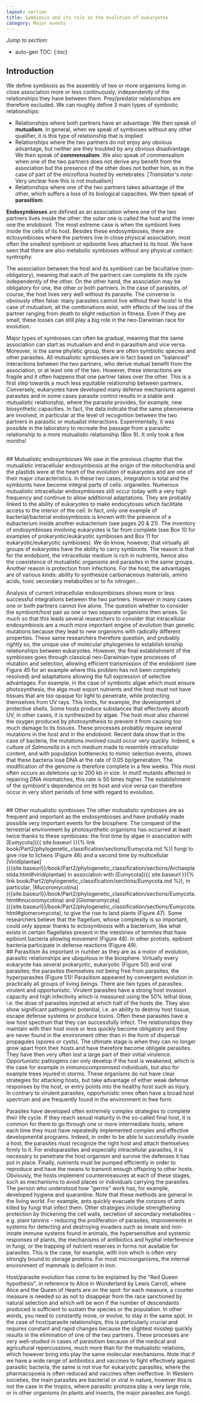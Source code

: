 ```yaml
---
layout: section
title: Symbiosis and its role in the evolution of eukaryotes
category: Major events
---
```

_Jump to section:_
* auto-gen TOC:
{:toc}

## Introduction
We define symbiosis as the assembly of two or more organisms living in close association more or less continuously, independently of the relationships they have between them. Prey/predator relationships are therefore excluded. We can roughly define 3 main types of symbiotic relationships:
* <a id=mutualism></a>Relationships where both partners have an advantage. We then speak of **mutualism**. In general, when we speak of symbioses without any other qualifier, it is this type of relationship that is implied
* <a id=commensalism></a>Relationships where the two partners do not enjoy any obvious advantage, but neither are they troubled by any obvious disadvantage. We then speak of **commensalism**. We also speak of commensalism when one of the two partners does not derive any benefit from the association but the presence of the other does not bother him, as in the case of part of the microflora hosted by vertebrates. [_Translator's note:_ Very unclear how this is not mutualism]
* <a id=parasitism></a>Relationships where one of the two partners takes advantage of the other, which suffers a loss of its biological capacities. We then speak of **parasitism**.

<a id=endosymbiosis></a>
**Endosymbioses** are defined as an association where one of the two partners lives inside the other: the outer one is called the host and the inner one the endobiont. The most extreme case is when the symbiont lives inside the cells of its host. Besides these endosymbioses, there are ectosymbioses where the partners live in close physical association; most often the smallest symbiont or epibionte lives attached to its host. We have seen that there are also metabolic symbioses without any physical contact: syntrophy.

The association between the host and its symbiont can be facultative (non-obligatory), meaning that each of the partners can complete its life cycle independently of the other. On the other hand, the association may be obligatory for one, the other or both partners. In the case of parasites, of course, the host lives very well without its parasite. The converse is obviously often false: many parasites cannot live without their hosts! In the case of mutualism, all the combinations exist, with effects of the loss of the partner ranging from death to slight reduction in fitness. Even if they are small, these losses can still play a big role in the neo-Darwinian race for evolution.

Major types of symbioses can often be gradual, meaning that the same association can start as mutualism and end in parasitism and vice versa. Moreover, in the same phyletic group, there are often symbiotic species and other parasites. All mutualistic symbioses are in fact based on "balanced" interactions between the two partners, who derive mutual benefit from the association, or at least one of the two. However, these interactions are fragile and it often happens that one partner takes over the other. This is a first step towards a much less equitable relationship between partners. Conversely, eukaryotes have developed many defense mechanisms against parasites and in some cases parasite control results in a stable and mutualistic relationship, where the parasite provides, for example, new biosynthetic capacities. In fact, the data indicate that the same phenomena are involved, in particular at the level of recognition between the two partners in parasitic or mutualist interactions. Experimentally, it was possible in the laboratory to recreate the passage from a parasitic relationship to a more mutualistic relationship (Box 9). It only took a few months!

<br>
## Mutualistic endosymbioses
We saw in the previous chapter that the mutualistic intracellular endosymbiosis at the origin of the mitochondria and the plastids were at the heart of the evolution of eukaryotes and are one of their major characteristics. In these two cases, integration is total and the symbionts have become integral parts of cells: organelles. Numerous mutualistic intracellular endosymbioses still occur today with a very high frequency and continue to allow additional adaptations. They are probably linked to the ability of eukaryotes to make endocytoses which facilitate access to the interior of the cell. In fact, only one example of bacterial/bacterial endosymbiosis is known with the presence of a eubacterium inside another eubacterium (see pages 20 & 21). The inventory of endosymbioses involving eukaryotes is far from complete (see Box 10 for examples of prokaryotic/eukaryotic symbioses and Box 11 for eukaryotic/eukaryotic symbioses). We do know, however, that virtually all groups of eukaryotes have the ability to carry symbionts. The reason is that for the endobiont, the intracellular medium is rich in nutrients, hence also the coexistence of mutualistic organisms and parasites in the same groups. Another reason is protection from infections. For the host, the advantages are of various kinds: ability to synthesize carbonaceous materials, amino acids, toxic secondary metabolites or to fix nitrogen...

Analysis of current intracellular endosymbioses shows more or less successful integrations between the two partners. However in many cases one or both partners cannot live alone. The question whether to consider the symbiont/host pair as one or two separate organisms then arises. So much so that this leads several researchers to consider that intracellular endosymbiosis are a much more important engine of evolution than genetic mutations because they lead to new organisms with radically different properties. These same researchers therefore question, and probably rightly so, the unique use of molecular phylogenies to establish kinship relationships between eukaryotes. However, the final establishment of the symbioses goes through classical neo-Darwinian-type processes of mutation and selection, allowing efficient transmission of the endobiont (see Figure 45 for an example where this problem has not been completely resolved) and adaptations allowing the full expression of selective advantages. For example, in the case of symbiotic algae which must ensure photosynthesis, the alga must export nutrients and the host must not have tissues that are too opaque for light to penetrate, while protecting themselves from UV rays. This limits, for example, the development of protective shells. Some hosts produce substances that effectively absorb UV, in other cases, it is synthesized by algae. The host must also channel the oxygen produced by photosynthesis to prevent it from causing too much damage to its tissues. These processes probably require several mutations in the host and in the endobiont. Recent data show that in the case of bacteria, the mutations involved could occur very quickly. Indeed, a culture of _Salmonella_ in a rich medium made to resemble intracellular content, and with population bottlenecks to mimic selection events, shows that these bacteria lose DNA at the rate of 0.05 bp/generation. The modification of the genome is therefore complete in a few weeks. This most often occurs as deletions up to 200 kb in size. In _mutS_ mutants affected in repairing DNA mismatches, this rate is 50 times higher. The establishment of the symbiont's dependence on its host and vice versa can therefore occur in very short periods of time with regard to evolution.

<br>
## Other mutualistic symbioses
The other mutualistic symbioses are as frequent and important as the endosymbioses and have probably made possible very important events for the biosphere. The conquest of the terrestrial environment by photosynthetic organisms has occurred at least twice thanks to these symbioses: the first time by algae in association with [Eumycota]({{ site.baseurl }}{% link book/Part2/phylogenetic_classification/sections/Eumycota.md %}) fungi to give rise to lichens (Figure 46) and a second time by multicellular [Viridiplantae]({{site.baseurl}}/book/Part2/phylogenetic_classification/sections/Archaeplastida.html#viridiplantae) in association with [Eumycota]({{ site.baseurl }}{% link book/Part2/phylogenetic_classification/sections/Eumycota.md %}), in particular, [Mucoromycotina]({{site.baseurl}}/book/Part2/phylogenetic_classification/sections/Eumycota.html#mucoromycotina) and [Glomeromycota]({{site.baseurl}}/book/Part2/phylogenetic_classification/sections/Eumycota.html#glomeromycota), to give the rise to land plants (Figure 47). Some researchers believe that the flagellum, whose complexity is so important, could only appear thanks to ectosymbiosis with a bacterium, like what exists in certain flagellates present in the intestines of termites that have epibiont bacteria allowing movement (Figure 48). In other protists, epibiont bacteria participate in defense reactions (Figure 49).

<br>
## Parasitism
As important in number as they are as a motor of evolution, parasitic relationships are ubiquitous in the biosphere. Virtually every eukaryote has several prokaryotic, eukaryotic (Figure 50) and viral parasites; the parasites themselves not being free from parasites, the hyperparasites (Figure 51)! Parasitism appeared by convergent evolution in practically all groups of living beings. There are two types of parasites: virulent and opportunistic. Virulent parasites have a strong host invasion capacity and high infectivity which is measured using the 50% lethal dose, i.e. the dose of parasites injected at which half of the hosts die. They also show significant pathogenic potential, i.e. an ability to destroy host tissue, escape defense systems or produce toxins. Often these parasites have a low host spectrum that they can successfully infect. The relationships they maintain with their host more or less quickly become obligatory and they are never found in the environment other than in the form of dispersal propagules (spores or cysts). The ultimate stage is when they can no longer grow apart from their hosts and have therefore become obligate parasites. They have then very often lost a large part of their initial virulence. Opportunistic pathogens can only develop if the host is weakened, which is the case for example in immunocompromised individuals, but also for example trees injured in storms. These organisms do not have clear strategies for attacking hosts, but take advantage of either weak defense responses by the host, or entry points into the healthy host such as injury. In contrary to virulent parasites, opportunistic ones often have a broad host spectrum and are frequently found in the environment in free form.

Parasites have developed often extremely complex strategies to complete their life cycle. If they reach sexual maturity in the so-called final host, it is common for them to go through one or more intermediate hosts, where each time they must have repeatedly implemented complex and effective developmental programs. Indeed, in order to be able to successfully invade a host, the parasites must recognize the right host and attach themselves firmly to it. For endoparasites and especially intracellular parasites, it is necessary to penetrate the host organism and survive the defenses it has put in place. Finally, nutrients must be pumped efficiently in order to reproduce and have the means to transmit enough offspring to other hosts. Obviously, the hosts implement countermeasures at each of these stages, such as mechanisms to avoid places or individuals carrying the parasites. The person who understood how "germs" work has, for example, developed hygiene and quarantine. Note that these methods are general in the living world. For example, ants quickly evacuate the corpses of ants killed by fungi that infect them. Other strategies include strengthening protection by thickening the cell walls, secretion of secondary metabolites - e.g. plant tannins - reducing the proliferation of parasites, improvements in systems for detecting and destroying invaders such as innate and non-innate immune systems found in animals, the hypersensitive and systemic responses of plants, the mechanisms of antibiotics and hyphal interference in fungi, or the trapping of nutrient reserves in forms not available for parasites. This is the case, for example, with iron which is often very strongly bound to storage proteins. For most microorganisms, the internal environment of mammals is deficient in iron.

Host/parasite evolution has come to be explained by the "Red Queen hypothesis", in reference to Alice in Wonderland by Lewis Carroll, where Alice and the Queen of Hearts are on the spot: for each measure, a counter measure is needed so as not to disappear from the race sanctioned by natural selection and which will be won if the number of descendants produced is sufficient to sustain the species or the population. In other words, you need to constantly move, or evolve, to stay in the same spot. In the case of host/parasite relationships, this is particularly crucial and requires constant and rapid changes because the slightest misstep quickly results in the elimination of one of the two partners. These processes are very well-studied in cases of parasitism because of the medical and agricultural repercussions, much more than for the mutualistic relations, which however bring into play the same molecular mechanisms. Note that if we have a wide range of antibiotics and vaccines to fight effectively against parasitic bacteria, the same is not true for eukaryotic parasites, where the pharmacopoeia is often reduced and vaccines often ineffective. In Western societies, the main parasites are bacterial or viral in nature, however this is not the case in the tropics, where parasitic protozoa play a very large role, or in other organisms (in plants and insects, the major parasites are fungi).
